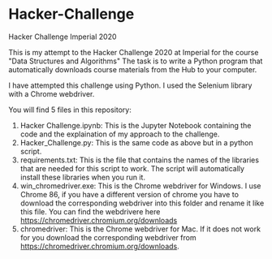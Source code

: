 # Hacker-Challenge
Hacker Challenge Imperial 2020

This is my attempt to the Hacker Challenge 2020 at Imperial for the course "Data Structures and Algorithms"
The task is to write a Python program that automatically downloads course materials from the Hub to your computer.

I have attempted this challenge using Python. I used the Selenium library with a Chrome webdriver.

You will find 5 files in this repository:

1) Hacker Challenge.ipynb: This is the Jupyter Notebook containing the code and the explaination of my approach to the challenge.
2) Hacker_Challenge.py: This is the same code as above but in a python script.
3) requirements.txt: This is the file that contains the names of the libraries that are needed for this script to work. The script will automatically install these libraries when you run it.
4) win_chromedriver.exe: This is the Chrome webdriver for Windows. I use Chrome 86, if you have a different version of chrome you have to download the corresponding webdriver into this folder and rename it like this file. You can find the webdrivere here https://chromedriver.chromium.org/downloads
5) chromedriver: This is the Chrome webdriver for Mac. If it does not work for you download the corresponding webdriver from https://chromedriver.chromium.org/downloads.
